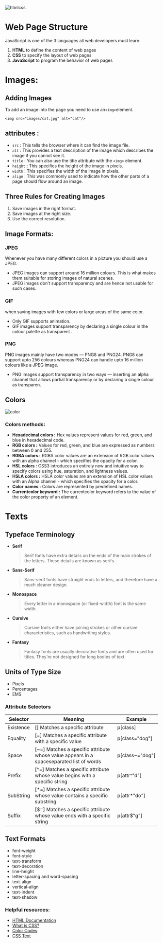 ![htmlcss](https://i.ibb.co/JQnNcFF/1-l4x-ICb-IIYlz1-OTym-WCo-UTw-removebg-preview.png)

# Web Page Structure

JavaScript is one of the 3 languages all web developers must learn:

1. **HTML** to define the content of web pages
2. **CSS** to specify the layout of web pages
3. **JavaScript** to program the behavior of web pages

# Images:

## Adding Images

To add an image into the page you need to use an`<img>`element.

```
<img src="images/cat.jpg" alt="cat"/>
```

## attributes :

- `src` : This tells the browser where it can find the image file.
- `alt` : This provides a text description of the image which describes the image if you cannot see it.
- `title` : You can also use the title attribute with the `<img>` element.
- `height` : This specifies the height of the image in pixels.
- `width` : This specifies the width of the image in pixels.
- `align` : This was commonly used to indicate how the other parts of a page should flow around an image.

## Three Rules for Creating Images

1. Save images in the right format.
2. Save images at the right size.
3. Use the correct resolution.

## Image Formats:

### JPEG

Whenever you have many different colors in a picture you should use a JPEG.

- JPEG images can support around 16 million colours. This is what makes them suitable for storing images of natural scenes.
- JPEG images don’t support transparency and are hence not usable for such cases.

### GIF

when saving images with few colors or large areas of the same color.

- Only GIF supports animation.
- GIF images support transparency by declaring a single colour in the colour palette as transparent .

### PNG

PNG images mainly have two modes — PNG8 and PNG24. PNG8 can support upto 256 colours whereas PNG24 can handle upto 16 million colours like a JPEG image.

- PNG images support transparency in two ways — inserting an alpha channel that allows partial transparency or by declaring a single colour as transparen.

## Colors

![color](https://www.w3schools.com/colors/img_colormap.gif)
### Colors methods:

- **Hexadecimal colors :** Hex values represent values for red, green, and blue in hexadecimal code.
- **RGB colors :** Values for red, green, and blue are expressed as numbers between 0 and 255.
- **RGBA colors :** RGBA color values are an extension of RGB color values with an alpha channel - which specifies the opacity for a color.
- **HSL colors :** CSS3 introduces an entirely new and intuitive way to specify colors using hue, saturation, and lightness values.
- **HSLA colors :** HSLA color values are an extension of HSL color values with an Alpha channel - which specifies the opacity for a color.
- **Color names :** Colors are represented by predefined names.
- **Currentcolor keyword :** The currentcolor keyword refers to the value of the color property of an element.

# Texts

## Typeface Terminology

- **Serif**
  > Serif fonts have extra details on the ends of the main strokes of the letters. These details are known as serifs.
- **Sans-Serif**
  > Sans-serif fonts have straight ends to letters, and therefore have a much cleaner design.
- **Monospace**
  > Every letter in a monospace (or fixed-width) font is the same width.
- **Cursive**
  > Cursive fonts either have joining strokes or other cursive characteristics, such as handwriting styles.
- **Fantasy**
  > Fantasy fonts are usually decorative fonts and are often used for titles. They're not designed for long bodies of text.

## Units of Type Size

- Pixels
- Percentages
- EMS

### Attribute Selectors

| Selector  | Meaning                                                                                 | Example         |
| --------- | --------------------------------------------------------------------------------------- | --------------- |
| Existence | [] Matches a specific attribute                                                         | p[class]        |
| Equality  | [=] Matches a specific attribute with a specific value                                  | p[class="dog"]  |
| Space     | [~=] Matches a specific attribute whose value appears in a spaceseparated list of words | p[class~="dog"] |
| Prefix    | [^=] Matches a specific attribute whose value begins with a specific string             | p[attr^"d"]     |
| SubString | [*=] Matches a specific attribute whose value contains a specific substring             | p[attr*"do"]    |
| Suffix    | [$=] Matches a specific attribute whose value ends with a specific string               | p[attr$"g"]     |

## Text Formats

- font-weight
- font-style
- text-transform
- text-decoration
- line-height
- letter-spacing and word-spacing
- text-align
- vertical-align
- text-indent
- text-shadow

### Helpful resources:

- [HTML Documentation](https://developer.mozilla.org/en-US/docs/Web/HTML)
- [What is CSS?](https://developer.mozilla.org/en-US/docs/Learn/CSS/First_steps/What_is_CSS)
- [Color Codes](https://htmlcolorcodes.com/)
- [CSS Text](https://www.w3schools.com/css/css_text.asp)
